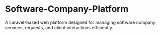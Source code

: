 # Software-Company-Platform
A Laravel-based web platform designed for managing software company services, requests, and client interactions efficiently.
